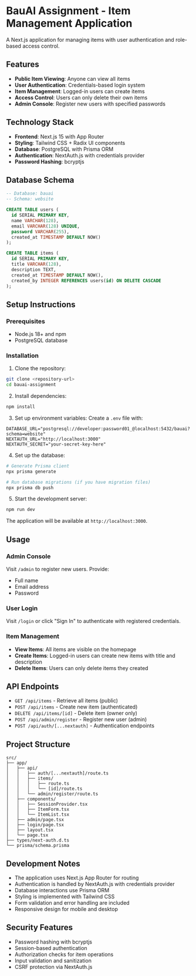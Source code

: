 # BauAI Assignment - Item Management Application

A Next.js application for managing items with user authentication and role-based access control.

## Features

- **Public Item Viewing**: Anyone can view all items
- **User Authentication**: Credentials-based login system
- **Item Management**: Logged-in users can create items
- **Access Control**: Users can only delete their own items
- **Admin Console**: Register new users with specified passwords

## Technology Stack

- **Frontend**: Next.js 15 with App Router
- **Styling**: Tailwind CSS + Radix UI components
- **Database**: PostgreSQL with Prisma ORM
- **Authentication**: NextAuth.js with credentials provider
- **Password Hashing**: bcryptjs

## Database Schema

```sql
-- Database: bauai
-- Schema: website

CREATE TABLE users (
  id SERIAL PRIMARY KEY,
  name VARCHAR(128),
  email VARCHAR(128) UNIQUE,
  password VARCHAR(255),
  created_at TIMESTAMP DEFAULT NOW()
);

CREATE TABLE items (
  id SERIAL PRIMARY KEY,
  title VARCHAR(128),
  description TEXT,
  created_at TIMESTAMP DEFAULT NOW(),
  created_by INTEGER REFERENCES users(id) ON DELETE CASCADE
);
```

## Setup Instructions

### Prerequisites

- Node.js 18+ and npm
- PostgreSQL database

### Installation

1. Clone the repository:
```bash
git clone <repository-url>
cd bauai-assignment
```

2. Install dependencies:
```bash
npm install
```

3. Set up environment variables:
Create a `.env` file with:
```env
DATABASE_URL="postgresql://developer:password01_@localhost:5432/bauai?schema=website"
NEXTAUTH_URL="http://localhost:3000"
NEXTAUTH_SECRET="your-secret-key-here"
```

4. Set up the database:
```bash
# Generate Prisma client
npx prisma generate

# Run database migrations (if you have migration files)
npx prisma db push
```

5. Start the development server:
```bash
npm run dev
```

The application will be available at `http://localhost:3000`.

## Usage

### Admin Console
Visit `/admin` to register new users. Provide:
- Full name
- Email address
- Password

### User Login
Visit `/login` or click "Sign In" to authenticate with registered credentials.

### Item Management
- **View Items**: All items are visible on the homepage
- **Create Items**: Logged-in users can create new items with title and description
- **Delete Items**: Users can only delete items they created

## API Endpoints

- `GET /api/items` - Retrieve all items (public)
- `POST /api/items` - Create new item (authenticated)
- `DELETE /api/items/[id]` - Delete item (owner only)
- `POST /api/admin/register` - Register new user (admin)
- `POST /api/auth/[...nextauth]` - Authentication endpoints

## Project Structure

```
src/
├── app/
│   ├── api/
│   │   ├── auth/[...nextauth]/route.ts
│   │   ├── items/
│   │   │   ├── route.ts
│   │   │   └── [id]/route.ts
│   │   └── admin/register/route.ts
│   ├── components/
│   │   ├── SessionProvider.tsx
│   │   ├── ItemForm.tsx
│   │   └── ItemList.tsx
│   ├── admin/page.tsx
│   ├── login/page.tsx
│   ├── layout.tsx
│   └── page.tsx
├── types/next-auth.d.ts
└── prisma/schema.prisma
```

## Development Notes

- The application uses Next.js App Router for routing
- Authentication is handled by NextAuth.js with credentials provider
- Database interactions use Prisma ORM
- Styling is implemented with Tailwind CSS
- Form validation and error handling are included
- Responsive design for mobile and desktop

## Security Features

- Password hashing with bcryptjs
- Session-based authentication
- Authorization checks for item operations
- Input validation and sanitization
- CSRF protection via NextAuth.js

